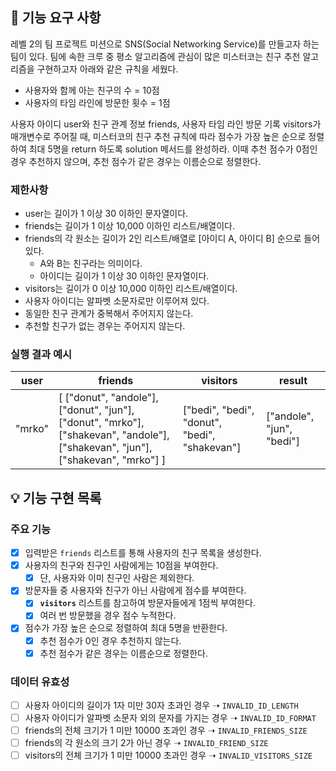## 🚀 기능 요구 사항

레벨 2의 팀 프로젝트 미션으로 SNS(Social Networking Service)를 만들고자 하는 팀이 있다. 팀에 속한 크루 중 평소 알고리즘에 관심이 많은 미스터코는 친구 추천 알고리즘을 구현하고자 아래와
같은 규칙을 세웠다.

- 사용자와 함께 아는 친구의 수 = 10점
- 사용자의 타임 라인에 방문한 횟수 = 1점

사용자 아이디 user와 친구 관계 정보 friends, 사용자 타임 라인 방문 기록 visitors가 매개변수로 주어질 때, 미스터코의 친구 추천 규칙에 따라 점수가 가장 높은 순으로 정렬하여 최대 5명을
return 하도록 solution 메서드를 완성하라. 이때 추천 점수가 0점인 경우 추천하지 않으며, 추천 점수가 같은 경우는 이름순으로 정렬한다.

### 제한사항

- user는 길이가 1 이상 30 이하인 문자열이다.
- friends는 길이가 1 이상 10,000 이하인 리스트/배열이다.
- friends의 각 원소는 길이가 2인 리스트/배열로 [아이디 A, 아이디 B] 순으로 들어있다.
    - A와 B는 친구라는 의미이다.
    - 아이디는 길이가 1 이상 30 이하인 문자열이다.
- visitors는 길이가 0 이상 10,000 이하인 리스트/배열이다.
- 사용자 아이디는 알파벳 소문자로만 이루어져 있다.
- 동일한 친구 관계가 중복해서 주어지지 않는다.
- 추천할 친구가 없는 경우는 주어지지 않는다.

### 실행 결과 예시

| user | friends | visitors | result |
| --- | --- | --- | --- |
| "mrko" | [ ["donut", "andole"], ["donut", "jun"], ["donut", "mrko"], ["shakevan", "andole"], ["shakevan", "jun"], ["shakevan", "mrko"] ] | ["bedi", "bedi", "donut", "bedi", "shakevan"] | ["andole", "jun", "bedi"] |

## 💡 기능 구현 목록

### 주요 기능

- [x] 입력받은 `friends` 리스트를 통해 사용자의 친구 목록을 생성한다.
- [x] 사용자의 친구와 친구인 사람에게는 10점을 부여한다.
    - [x] 단, 사용자와 이미 친구인 사람은 제외한다.
- [x] 방문자들 중 사용자와 친구가 아닌 사람에게 점수를 부여한다.
    - [x] **`visitors`** 리스트를 참고하여 방문자들에게 1점씩 부여한다.
    - [x] 여러 번 방문했을 경우 점수 누적한다.
- [x] 점수가 가장 높은 순으로 정렬하여 최대 5명을 반환한다.
    - [x] 추천 점수가 0인 경우 추천하지 않는다.
    - [x] 추천 점수가 같은 경우는 이름순으로 정렬한다.

### 데이터 유효성

- [ ] 사용자 아이디의 길이가 1자 미만 30자 초과인 경우 ➝ `INVALID_ID_LENGTH`
- [ ] 사용자 아이디가 알파벳 소문자 외의 문자를 가지는 경우 ➝ `INVALID_ID_FORMAT`
- [ ] friends의 전체 크기가 1 미만 10000 초과인 경우 ➝ `INVALID_FRIENDS_SIZE`
- [ ] friends의 각 원소의 크기 2가 아닌 경우 ➝ `INVALID_FRIEND_SIZE`
- [ ] visitors의 전체 크기가 1 미만 10000 초과인 경우 ➝ `INVALID_VISITORS_SIZE`
